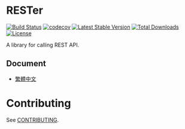 # RESTer

[![Build Status](https://travis-ci.org/104corp/php-rester.svg?branch=master)](https://travis-ci.org/104corp/php-rester)
[![codecov](https://codecov.io/gh/104corp/php-rester/branch/master/graph/badge.svg)](https://codecov.io/gh/104corp/php-rester)
[![Latest Stable Version](https://poser.pugx.org/104corp/rester/v/stable)](https://packagist.org/packages/104corp/rester)
[![Total Downloads](https://poser.pugx.org/104corp/rester/d/total.svg)](https://packagist.org/packages/104corp/rester)
[![License](https://poser.pugx.org/104corp/rester/license)](https://packagist.org/packages/104corp/rester)

A library for calling REST API.

## Document

* [繁體中文](/docs/zh_TW/README.md)

# Contributing

See [CONTRIBUTING](CONTRIBUTING.md).
